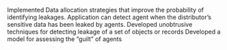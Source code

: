 Implemented Data allocation strategies that improve the probability of identifying leakages.
Application can detect agent when the distributor’s sensitive data has been leaked by agents.
Developed unobtrusive techniques for detecting leakage of a set of objects or records Developed a model for assessing the “guilt” of agents

